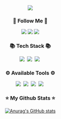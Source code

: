 <div align="center">
<img src="https://capsule-render.vercel.app/api?type=waving&color=009FD9&height=300&section=header&text=Hi 🤘 I'm cheonsong&fontSize=60&fontColor=FFFFFF&animation=fadeIn&fontAlignY=38&desc=Jr. iOS Developer!&descAlignY=51&descAlign=62" />
</div>

<h3 align="center">🌈 Follow Me 🌈</h3>
<div align="center">
    <a href="https://www.instagram.com/pangssong/" target="_blank"><img src="https://img.shields.io/badge/Instagram-E4405F?style=for-the-badge&logo=Instagram&logoColor=white"/></a> 
    <a href="https://mail.google.com/mail/?view=cm&amp;fs=1&amp;to=qkrcjsthd@gmail.com" target="_blank"><img src="https://img.shields.io/badge/Gmail-EA4335?style=for-the-badge&logo=Gmail&logoColor=white"/></a> 
    <a href="https://cheonsong.tistory.com/" target="_blank"><img src="https://img.shields.io/badge/DevBlog-0A0A0A?style=for-the-badge&logo=Blogger&logoColor=white"/></a> 
</div>

<h3 align="center">📚 Tech Stack 📚</h3>
<p align="center">
  <img src="https://img.shields.io/badge/Swift-F05138?style=for-the-badge&logo=Swift&logoColor=white"/></a>&nbsp 
  <img src="https://img.shields.io/badge/iOS-000000?style=for-the-badge&logo=iOS&logoColor=white"/></a>&nbsp
  <img src="https://img.shields.io/badge/ReactiveX-B7178C?style=for-the-badge&logo=ReactiveX&logoColor=white"/></a>&nbsp
</p>

<h3 align="center">⚙ Available Tools ⚙</h3>
<p align="center">
  <img src="https://img.shields.io/badge/Xcode-147EFB?style=for-the-badge&logo=Xcode&logoColor=white"/></a>&nbsp
  <img src="https://img.shields.io/badge/Zeplin-FF6900?style=for-the-badge"/></a>&nbsp
  <img src="https://img.shields.io/badge/Redmine-B32024?style=for-the-badge&logo=Redmine&logoColor=white"/></a>&nbsp
  <img src="https://img.shields.io/badge/Slack-4A154B?style=for-the-badge&logo=Slack&logoColor=white"/></a>&nbsp
</p>

<h3 align="center">⭐ My Github Stats ⭐</h3>
<div align="center">
    
[![Anurag's GitHub stats](https://github-readme-stats.vercel.app/api?username=cheonsong&hide_title=true&show_icons=true&include_all_commits=true&icon_color=009FD9)](https://github.com/anuraghazra/github-readme-stats)
</div>

